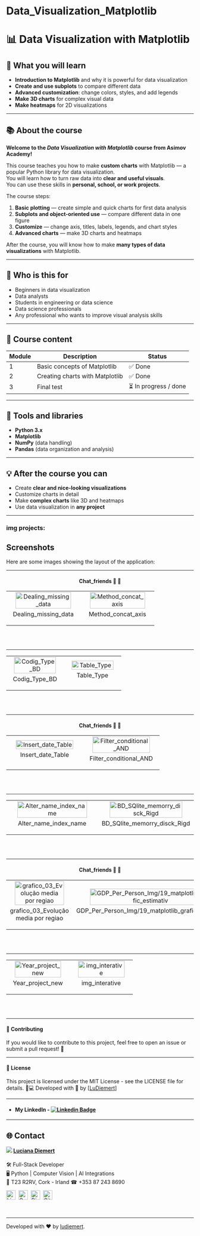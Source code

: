 # Data_Visualization_Matplotlib

# 📊 Data Visualization with Matplotlib

## 🎯 What you will learn
- **Introduction to Matplotlib** and why it is powerful for data visualization  
- **Create and use subplots** to compare different data  
- **Advanced customization**: change colors, styles, and add legends  
- **Make 3D charts** for complex visual data  
- **Make heatmaps** for 2D visualizations  

---

## 📚 About the course
**Welcome to the _Data Visualization with Matplotlib_ course from Asimov Academy!**  

This course teaches you how to make **custom charts** with Matplotlib — a popular Python library for data visualization.  
You will learn how to turn raw data into **clear and useful visuals**.  
You can use these skills in **personal, school, or work projects**.  

The course steps:
1. **Basic plotting** — create simple and quick charts for first data analysis  
2. **Subplots and object-oriented use** — compare different data in one figure  
3. **Customize** — change axis, titles, labels, legends, and chart styles  
4. **Advanced charts** — make 3D charts and heatmaps  

After the course, you will know how to make **many types of data visualizations** with Matplotlib.

---

## 👥 Who is this for
- Beginners in data visualization  
- Data analysts  
- Students in engineering or data science  
- Data science professionals  
- Any professional who wants to improve visual analysis skills  

---

## 📅 Course content
| Module | Description | Status |
|--------|-------------|--------|
| 1 | Basic concepts of Matplotlib | ✅ Done |
| 2 | Creating charts with Matplotlib | ✅ Done |
| 3 | Final test | ⏳ In progress / done |

---

## 🚀 Tools and libraries
- **Python 3.x**  
- **Matplotlib**  
- **NumPy** (data handling)  
- **Pandas** (data organization and analysis)  

---

## 💡 After the course you can
- Create **clear and nice-looking visualizations**  
- Customize charts in detail  
- Make **complex charts** like 3D and heatmaps  
- Use data visualization in **any project**  

---


### img projects:

## Screenshots

Here are some images showing the layout of the application:

________________________________________

<h4 align="center">Chat_friends 🥰 🚀</h4>

<div align="center">
    <table>
        <tr>
            <td style="width: 50%; text-align: center;">
                <img src="1_Concept_Pd_img_project/5_Dealing_missing_data/1_dealing_missing_data.png" style="width: 90%;" alt="Dealing_missing_data">
                <p style="margin-top: 5px;">Dealing_missing_data</p>
            </td>
            <td style="width: 50%; text-align: center;">
                <img src="1_Concept_Pd_img_project/7_concat_merge_join/2_method_concat_axis.png" style="width: 90%;" alt="Method_concat_axis">
                <p style="margin-top: 5px;">Method_concat_axis</p>
            </td>
        </tr>
    </table>
</div>

  <br/>
  <br/>


________________________________________

<div align="center">
    <table>
        <tr>
             <td style="width: 50%; text-align: center;">
                <img src="2_SQL_Pandas_img/10_Codig_Type_BD.png" style="width: 90%;" alt="Codig_Type_BD">
                <p style="margin-top: 5px;">Codig_Type_BD</p>
            </td>
            <td style="width: 50%; text-align: center;">
                <img src="2_SQL_Pandas_img/11_Table_Type.png" style="width: 90%;" alt="Table_Type">
                <p style="margin-top: 5px;">Table_Type</p>
            </td>
        </tr>
    </table>
</div>

  <br/>
  <br/>


  ________________________________________

  
<h4 align="center">Chat_friends 🥰 🚀</h4>

<div align="center">
    <table>
        <tr>
            <td style="width: 50%; text-align: center;">
                <img src="2_SQL_Pandas_img/13_Insert_date_Table.png" style="width: 90%;" alt="Insert_date_Table">
                <p style="margin-top: 5px;">Insert_date_Table</p>
            </td>
            <td style="width: 50%; text-align: center;">
                <img src="2_SQL_Pandas_img/15_Filter_conditional_AND.png" style="width: 90%;" alt="Filter_conditional_AND">
                <p style="margin-top: 5px;">Filter_conditional_AND</p>
            </td>
        </tr>
    </table>
</div>

  <br/>
  <br/>


________________________________________

<div align="center">
    <table>
        <tr>
             <td style="width: 50%; text-align: center;">
                <img src="2_SQL_Pandas_img/2_alter_name_index_name.png" style="width: 90%;" alt="Alter_name_index_name">
                <p style="margin-top: 5px;">Alter_name_index_name</p>
            </td>
            <td style="width: 50%; text-align: center;">
                <img src="2_SQL_Pandas_img/6_BD_SQlite_memorry_disck_Rigd.png" style="width: 90%;" alt="BD_SQlite_memorry_disck_Rigd">
                <p style="margin-top: 5px;">BD_SQlite_memorry_disck_Rigd</p>
            </td>
        </tr>
    </table>
</div>

  <br/>
  <br/>


  ________________________________________

<h4 align="center">Chat_friends 🥰 🚀</h4>

<div align="center">
    <table>
        <tr>
            <td style="width: 50%; text-align: center;">
                <img src="2_SQL_Pandas/4_Projectos/3_Proj_ GDP_Per_Person_Img/16_grafico_03_Evolução media por regiao.png" style="width: 90%;" alt="grafico_03_Evolução media por regiao">
                <p style="margin-top: 5px;">grafico_03_Evolução media por regiao</p>
            </td>
            <td style="width: 50%; text-align: center;">
                <img src="2_SQL_Pandas/4_Projectos/3_Proj_ GDP_Per_Person_Img/19_matplotlib_grafic_estimativ.png" style="width: 90%;" alt="GDP_Per_Person_Img/19_matplotlib_grafic_estimativ">
                <p style="margin-top: 5px;">GDP_Per_Person_Img/19_matplotlib_grafic_estimativ</p>
            </td>
        </tr>
    </table>
</div>

  <br/>
  <br/>


________________________________________

<div align="center">
    <table>
        <tr>
             <td style="width: 50%; text-align: center;">
                <img src="2_SQL_Pandas/4_Projectos/3_Proj_ GDP_Per_Person_Img/24_img_Year_project_new.png" style="width: 90%;" alt="Year_project_new">
                <p style="margin-top: 5px;">Year_project_new</p>
            </td>
            <td style="width: 50%; text-align: center;">
                <img src="2_SQL_Pandas/4_Projectos/3_Proj_ GDP_Per_Person_Img/25_img_interative.png" style="width: 90%;" alt="img_interative">
                <p style="margin-top: 5px;">img_interative</p>
            </td>
        </tr>
    </table>
</div>

  <br/>
  <br/>

---------

#### 🤝 Contributing
If you would like to contribute to this project, feel free to open an issue or submit a pull request! 🚀
________________________________________
#### 📜 License
This project is licensed under the MIT License - see the LICENSE file for details.
👩💻 Developed with 💙 by [[LuDiemert](https://www.linkedin.com/in/lucianadiemert/)]

________________________________________
- #### My LinkedIn - [![Linkedin Badge](https://img.shields.io/badge/-LucianaDiemert-blue?style=flat-square&logo=Linkedin&logoColor=white&link=https://www.linkedin.com/in/lucianadiemert/)](https://www.linkedin.com/in/lucianadiemert/)

________________________________________
## 🌐 **Contact**
<img align="left" src="https://www.github.com/ludiemert.png?size=150">

#### [**Luciana Diemert**](https://github.com/ludiemert)

🛠 Full-Stack Developer <br>
🖥️ Python | Computer Vision | AI Integrations <br>
📍 T23 R2RV,  Cork - Irland 
☎ +353 87 243 8690

<a href="https://www.linkedin.com/in/lucianadiemert" target="_blank"><img src="https://img.shields.io/badge/LinkedIn-0077B5?style=flat&logo=linkedin&logoColor=white" alt="LinkedIn Badge" height="25"></a>&nbsp;
<a href="mailto:lucianadiemert@gmail.com" target="_blank"><img src="https://img.shields.io/badge/Gmail-D14836?style=flat&logo=gmail&logoColor=white" alt="Gmail Badge" height="25"></a>&nbsp;
<a href="#"><img src="https://img.shields.io/badge/Discord-%237289DA.svg?logo=discord&logoColor=white" title="LuDiem#0654" alt="Discord Badge" height="25"></a>&nbsp;
<a href="https://www.github.com/ludiemert" target="_blank"><img src="https://img.shields.io/badge/GitHub-100000?style=flat&logo=github&logoColor=white" alt="GitHub Badge" height="25"></a>&nbsp;

<br clear="left"/>

---
Developed with ❤ by [ludiemert](https://github.com/ludiemert).
